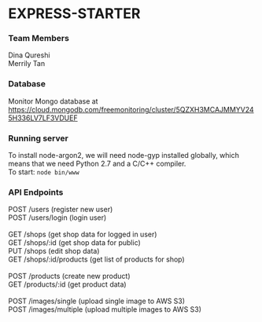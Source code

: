 # EXPRESS-STARTER

### Team Members
Dina Qureshi<br/>
Merrily Tan

### Database

Monitor Mongo database at https://cloud.mongodb.com/freemonitoring/cluster/5QZXH3MCAJMMYV245H336LV7LF3VDUEF

### Running server
To install node-argon2, we will need node-gyp installed globally, which means that we need Python 2.7 and a C/C++ compiler.<br/>
To start: `node bin/www`<br/>

### API Endpoints
POST /users (register new user)<br/>
POST /users/login (login user)<br/>
<br/>
GET /shops (get shop data for logged in user)<br/>
GET /shops/:id (get shop data for public)<br/>
PUT /shops (edit shop data)<br/>
GET /shops/:id/products (get list of products for shop)<br/>
<br/>
POST /products (create new product)<br/>
GET /products/:id (get product data)<br/>
<br/>
POST /images/single (upload single image to AWS S3)<br/> 
POST /images/multiple (upload multiple images to AWS S3)<br/> 